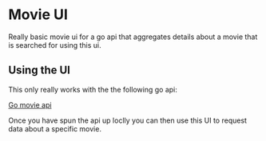 # Movie UI

Really basic movie ui for a go api that aggregates details about a movie that is searched for using this ui.

##  Using the UI

This only really works with the the following go api:

[Go movie api]('https://github.com/calshius/go-movie-api')

Once you have spun the api up loclly you can then use this UI to request data about a specific movie.